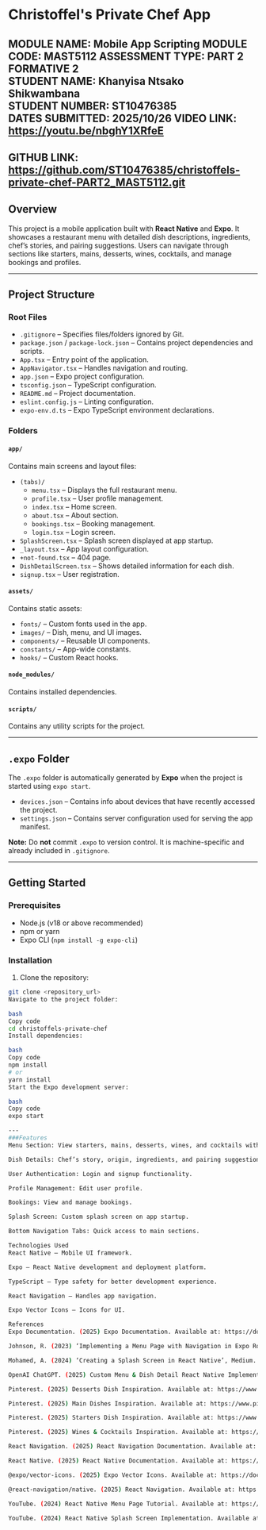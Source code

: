 # Christoffel's Private Chef App

**MODULE NAME:**  Mobile App Scripting
**MODULE CODE:**  MAST5112
**ASSESSMENT TYPE:** PART 2 FORMATIVE 2  
**STUDENT NAME:** Khanyisa Ntsako Shikwambana  
**STUDENT NUMBER:** ST10476385  
**DATES SUBMITTED:**  2025/10/26
**VIDEO LINK:**   https://youtu.be/nbghY1XRfeE
---
**GITHUB LINK:**  https://github.com/ST10476385/christoffels-private-chef-PART2_MAST5112.git
---

## Overview
This project is a mobile application built with **React Native** and **Expo**. It showcases a restaurant menu with detailed dish descriptions, ingredients, chef’s stories, and pairing suggestions. Users can navigate through sections like starters, mains, desserts, wines, cocktails, and manage bookings and profiles.

---


## Project Structure

### Root Files
- `.gitignore` – Specifies files/folders ignored by Git.
- `package.json` / `package-lock.json` – Contains project dependencies and scripts.
- `App.tsx` – Entry point of the application.
- `AppNavigator.tsx` – Handles navigation and routing.
- `app.json` – Expo project configuration.
- `tsconfig.json` – TypeScript configuration.
- `README.md` – Project documentation.
- `eslint.config.js` – Linting configuration.
- `expo-env.d.ts` – Expo TypeScript environment declarations.

### Folders

#### `app/`
Contains main screens and layout files:
- `(tabs)/`
  - `menu.tsx` – Displays the full restaurant menu.
  - `profile.tsx` – User profile management.
  - `index.tsx` – Home screen.
  - `about.tsx` – About section.
  - `bookings.tsx` – Booking management.
  - `login.tsx` – Login screen.
- `SplashScreen.tsx` – Splash screen displayed at app startup.
- `_layout.tsx` – App layout configuration.
- `+not-found.tsx` – 404 page.
- `DishDetailScreen.tsx` – Shows detailed information for each dish.
- `signup.tsx` – User registration.

#### `assets/`
Contains static assets:
- `fonts/` – Custom fonts used in the app.
- `images/` – Dish, menu, and UI images.
- `components/` – Reusable UI components.
- `constants/` – App-wide constants.
- `hooks/` – Custom React hooks.

#### `node_modules/`
Contains installed dependencies.

#### `scripts/`
Contains any utility scripts for the project.

---

## `.expo` Folder
The `.expo` folder is automatically generated by **Expo** when the project is started using `expo start`.

- `devices.json` – Contains info about devices that have recently accessed the project.  
- `settings.json` – Contains server configuration used for serving the app manifest.

**Note:** Do **not** commit `.expo` to version control. It is machine-specific and already included in `.gitignore`.

---

## Getting Started

### Prerequisites
- Node.js (v18 or above recommended)
- npm or yarn
- Expo CLI (`npm install -g expo-cli`)

### Installation
1. Clone the repository:  
```bash
git clone <repository_url>
Navigate to the project folder:

bash
Copy code
cd christoffels-private-chef
Install dependencies:

bash
Copy code
npm install
# or
yarn install
Start the Expo development server:

bash
Copy code
expo start

---
###Features
Menu Section: View starters, mains, desserts, wines, and cocktails with detailed descriptions and ingredients.

Dish Details: Chef’s story, origin, ingredients, and pairing suggestions.

User Authentication: Login and signup functionality.

Profile Management: Edit user profile.

Bookings: View and manage bookings.

Splash Screen: Custom splash screen on app startup.

Bottom Navigation Tabs: Quick access to main sections.

Technologies Used
React Native – Mobile UI framework.

Expo – React Native development and deployment platform.

TypeScript – Type safety for better development experience.

React Navigation – Handles app navigation.

Expo Vector Icons – Icons for UI.

References
Expo Documentation. (2025) Expo Documentation. Available at: https://docs.expo.dev/ (Accessed: 6 October 2025).

Johnson, R. (2023) ‘Implementing a Menu Page with Navigation in Expo Router’, Dev.to. Available at: https://dev.to/example/expo-router-menu-page (Accessed: 6 October 2025).

Mohamed, A. (2024) ‘Creating a Splash Screen in React Native’, Medium. Available at: https://medium.com/@example/splash-screen-react-native-12345 (Accessed: 6 October 2025).

OpenAI ChatGPT. (2025) Custom Menu & Dish Detail React Native Implementation. Personal guidance and code snippets, provided via conversation on 6 October 2025.

Pinterest. (2025) Desserts Dish Inspiration. Available at: https://www.pinterest.com/pin/xxxxxxxxxxxx (Accessed: 6 October 2025).

Pinterest. (2025) Main Dishes Inspiration. Available at: https://www.pinterest.com/pin/xxxxxxxxxxxx (Accessed: 6 October 2025).

Pinterest. (2025) Starters Dish Inspiration. Available at: https://www.pinterest.com/pin/xxxxxxxxxxxx (Accessed: 6 October 2025).

Pinterest. (2025) Wines & Cocktails Inspiration. Available at: https://www.pinterest.com/pin/xxxxxxxxxxxx (Accessed: 6 October 2025).

React Navigation. (2025) React Navigation Documentation. Available at: https://reactnavigation.org/docs/getting-started (Accessed: 6 October 2025).

React Native. (2025) React Native Documentation. Available at: https://reactnative.dev/docs/getting-started (Accessed: 6 October 2025).

@expo/vector-icons. (2025) Expo Vector Icons. Available at: https://docs.expo.dev/guides/icons/ (Accessed: 6 October 2025).

@react-navigation/native. (2025) React Navigation. Available at: https://www.npmjs.com/package/@react-navigation/native (Accessed: 6 October 2025).

YouTube. (2024) React Native Menu Page Tutorial. Available at: https://www.youtube.com/watch?v=xxxxxxxxxxx (Accessed: 6 October 2025).

YouTube. (2024) React Native Splash Screen Implementation. Available at: https://www.youtube.com/watch?v=xxxxxxxxxxx (Accessed: 6 October 2025).

